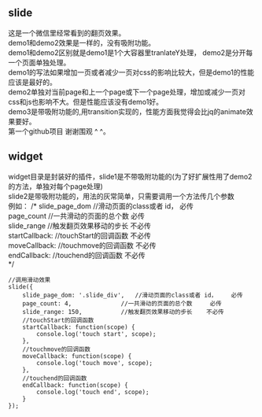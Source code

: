 <h2>slide</h2>
这是一个微信里经常看到的翻页效果。<br/>
demo1和demo2效果是一样的，没有吸附功能。<br/>
demo1和demo2区别就是demo1是1个大容器里tranlateY处理， demo2是分开每一个页面单独处理。<br/>
demo1的写法如果增加一页或者减少一页对css的影响比较大，但是demo1的性能应该是最好的。<br/>
demo2单独对当前page和上一个page或下一个page处理，增加或减少一页对css和js也影响不大。但是性能应该没有demo1好。<br/>
demo3是带吸附功能的,用transition实现的，性能方面我觉得会比jq的animate效果要好。<br/>
第一个github项目 谢谢围观 ^ ^。<br/>

<h2>widget</h2>
widget目录是封装好的插件，slide1是不带吸附功能的(为了好扩展性用了demo2的方法，单独对每个page处理)<br/>
slide2是带吸附功能的，用法的灰常简单，只需要调用一个方法传几个参数<br/>
例如：  
    /*
     slide_page_dom          //滑动页面的class或者 id，             必传<br/>
     page_count              //一共滑动的页面的总个数               必传<br/>
     slide_range             //触发翻页效果移动的步长               不必传<br/>
     startCallback:          //touchStart的回调函数                 不必传<br/>
     moveCallback:           //touchmove的回调函数                  不必传<br/>
     endCallback:            //touchend的回调函数                   不必传<br/>
     */

    //调用滑动效果
    slide({
        slide_page_dom: '.slide_div',   //滑动页面的class或者 id，    必传
        page_count: 4,              //一共滑动的页面的总个数     必传
        slide_range: 150,           //触发翻页效果移动的步长    不必传
        //touchStart的回调函数
        startCallback: function(scope) {
            console.log('touch start', scope);
        },
        //touchmove的回调函数
        moveCallback: function(scope) {
            console.log('touch move', scope);
        },
        //touchend的回调函数
        endCallback: function(scope) {
            console.log('touch end', scope);
        }
    });
